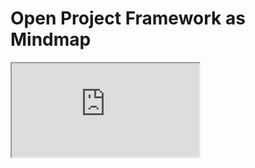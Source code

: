 # Open Project Framework as Mindmap




<iframe src="https://atlas.mindmup.com/2019/06/30ceffd088f811e9984ce99c5572ee6c/open_project_framework/index.html"></iframe>